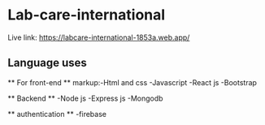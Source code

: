 # Lab-care-international

Live link: https://labcare-international-1853a.web.app/


## Language uses

** For front-end **
markup:-Html and css
-Javascript
-React js
-Bootstrap

** Backend **
-Node js
-Express js
-Mongodb

** authentication **
-firebase